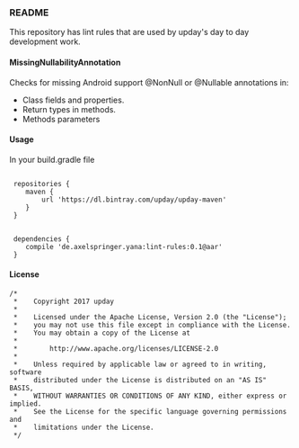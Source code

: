 ### README 

This repository has lint rules that are used by upday's day to day development work.



#### MissingNullabilityAnnotation
Checks for missing Android support @NonNull or @Nullable annotations in:
* Class fields and properties.
* Return types in methods.
* Methods parameters



#### Usage

In your build.gradle file
```

 repositories {
    maven { 
        url 'https://dl.bintray.com/upday/upday-maven'
    }
 }
 

 dependencies {
    compile 'de.axelspringer.yana:lint-rules:0.1@aar'
 }
```



#### License

```
/*
 *    Copyright 2017 upday
 *
 *    Licensed under the Apache License, Version 2.0 (the "License");
 *    you may not use this file except in compliance with the License.
 *    You may obtain a copy of the License at
 *
 *        http://www.apache.org/licenses/LICENSE-2.0
 *
 *    Unless required by applicable law or agreed to in writing, software
 *    distributed under the License is distributed on an "AS IS" BASIS,
 *    WITHOUT WARRANTIES OR CONDITIONS OF ANY KIND, either express or implied.
 *    See the License for the specific language governing permissions and
 *    limitations under the License.
 */
```

